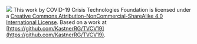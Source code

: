 ![](http://creativecommons.org/licenses/by-nc-sa/4.0/) 
This work by COVID-19 Crisis Technologies Foundation is licensed under a [Creative Commons Attribution-NonCommercial-ShareAlike 4.0 International License](http://creativecommons.org/licenses/by-nc-sa/4.0/).
Based on a work at [https://github.com/KastnerRG/TVCV19](https://github.com/KastnerRG/TVCV19).